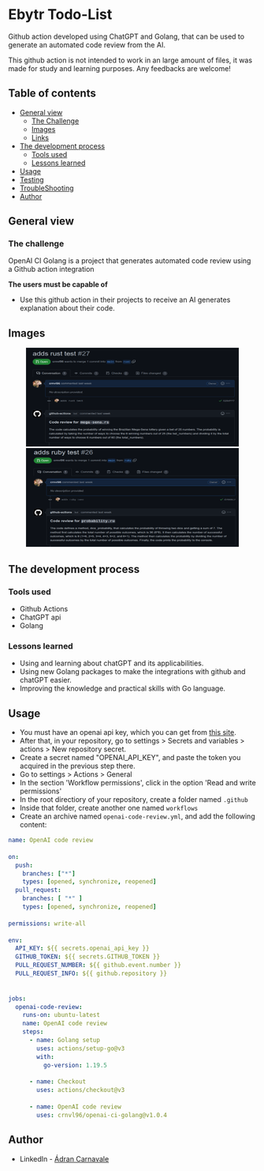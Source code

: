# Ebytr Todo-List

Github action developed using ChatGPT and Golang, that can be used to generate an automated code review from the AI.

This github action is not intended to work in an large amount of files, it was made for study and learning purposes. Any feedbacks are welcome!

## Table of contents

- [General view](#general-view)
  - [The Challenge](#the-challenge)
  - [Images](#images)
  - [Links](#links)
- [The development process](#the-development-process)
  - [Tools used](#tools-used)
  - [Lessons learned](#lessons-learned)
- [Usage](#usage)
- [Testing](#testing)
- [TroubleShooting](#troubleshooting)
- [Author](#author)

## General view

### The challenge

OpenAI CI Golang is a project that generates automated code review using a Github action integration

**The users must be capable of**

- Use this github action in their projects to receive an AI generates explanation about their code.

## Images

<div align="center">
  <img width="432px" height="200px" src="./assets/1.png" />
  <img width="432px" height="200px" src="./assets/2.png" />
</div>

## The development process

### Tools used

- Github Actions
- ChatGPT api
- Golang

### Lessons learned

- Using and learning about chatGPT and its applicabilities.
- Using new Golang packages to make the integrations with github and chatGPT easier.
- Improving the knowledge and practical skills with Go language.

## Usage

- You must have an openai api key, which you can get from [this site](https://platform.openai.com/account/api-keys).
- After that, in your repository, go to settings > Secrets and variables > actions > New repository secret.
- Create a secret named "OPENAI_API_KEY", and paste the token you acquired in the previous step there.
- Go to settings > Actions > General
- In the section 'Workflow permissions', click in the option 'Read and write permissions'
- In the root directiory of your repository, create a folder named `.github`
- Inside that folder, create another one named `workflows`
- Create an archive named `openai-code-review.yml`, and add the following content:

```yml
name: OpenAI code review

on:
  push:
    branches: ["*"]
    types: [opened, synchronize, reopened]
  pull_request:
    branches: [ "*" ]
    types: [opened, synchronize, reopened]

permissions: write-all

env:
  API_KEY: ${{ secrets.openai_api_key }}
  GITHUB_TOKEN: ${{ secrets.GITHUB_TOKEN }}
  PULL_REQUEST_NUMBER: ${{ github.event.number }}
  PULL_REQUEST_INFO: ${{ github.repository }}


jobs:
  openai-code-review:
    runs-on: ubuntu-latest
    name: OpenAI code review
    steps:
      - name: Golang setup
        uses: actions/setup-go@v3
        with:
          go-version: 1.19.5

      - name: Checkout
        uses: actions/checkout@v3

      - name: OpenAI code review
        uses: crnvl96/openai-ci-golang@v1.0.4
```

## Author

- LinkedIn - [Ádran Carnavale](https://www.linkedin.com/in/adrancarnavale/)
